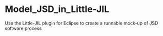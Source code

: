 # Model_JSD_in_Little-JIL
Use the Little-JIL plugin for Eclipse to create a runnable mock-up of JSD software process
